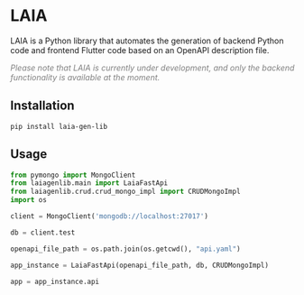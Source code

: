 # LAIA 

LAIA is a Python library that automates the generation of backend Python code and frontend Flutter code based on an OpenAPI description file. 

<span style="color: #808080; font-style: italic;">Please note that LAIA is currently under development, and only the backend functionality is available at the moment.</span>

## Installation

```
pip install laia-gen-lib
```

## Usage

```py
from pymongo import MongoClient
from laiagenlib.main import LaiaFastApi
from laiagenlib.crud.crud_mongo_impl import CRUDMongoImpl
import os

client = MongoClient('mongodb://localhost:27017')

db = client.test

openapi_file_path = os.path.join(os.getcwd(), "api.yaml")

app_instance = LaiaFastApi(openapi_file_path, db, CRUDMongoImpl)

app = app_instance.api
```
